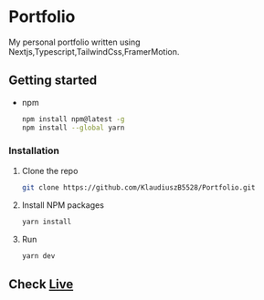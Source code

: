 # Portfolio

My personal portfolio written using Nextjs,Typescript,TailwindCss,FramerMotion.

## Getting started

- npm

  ```sh
  npm install npm@latest -g
  npm install --global yarn
  ```

### Installation

1. Clone the repo

   ```sh
   git clone https://github.com/KlaudiuszB5528/Portfolio.git
   ```

2. Install NPM packages

   ```sh
   yarn install
   ```

3. Run
   ```sh
   yarn dev
   ```

## Check [Live](https://klaudiuszb.live/ "Klaudiusz Biegacz - Portfolio")
